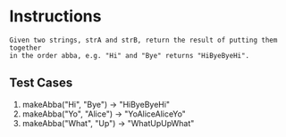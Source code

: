 # Instructions  

	Given two strings, strA and strB, return the result of putting them together 
	in the order abba, e.g. "Hi" and "Bye" returns "HiByeByeHi".

  ## Test Cases
  1. makeAbba("Hi", "Bye") -> "HiByeByeHi"
  2. makeAbba("Yo", "Alice") -> "YoAliceAliceYo"
  3. makeAbba("What", "Up") -> "WhatUpUpWhat"

